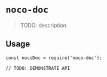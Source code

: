 # `noco-doc`

> TODO: description

## Usage

```
const nocoDoc = require('noco-doc');

// TODO: DEMONSTRATE API
```

